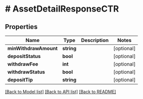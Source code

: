 # # AssetDetailResponseCTR

## Properties

Name | Type | Description | Notes
------------ | ------------- | ------------- | -------------
**minWithdrawAmount** | **string** |  | [optional]
**depositStatus** | **bool** |  | [optional]
**withdrawFee** | **int** |  | [optional]
**withdrawStatus** | **bool** |  | [optional]
**depositTip** | **string** |  | [optional]

[[Back to Model list]](../../README.md#models) [[Back to API list]](../../README.md#endpoints) [[Back to README]](../../README.md)
